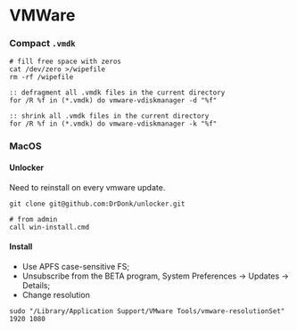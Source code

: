 # VMWare

### Compact `.vmdk`

```batch
# fill free space with zeros
cat /dev/zero >/wipefile
rm -rf /wipefile
```

```batch
:: defragment all .vmdk files in the current directory
for /R %f in (*.vmdk) do vmware-vdiskmanager -d "%f"

:: shrink all .vmdk files in the current directory
for /R %f in (*.vmdk) do vmware-vdiskmanager -k "%f"
```

### MacOS

#### Unlocker

Need to reinstall on every vmware update.

```shell
git clone git@github.com:DrDonk/unlocker.git

# from admin
call win-install.cmd
```

#### Install

-   Use APFS case-sensitive FS;
-   Unsubscribe from the BETA program, System Preferences -> Updates -> Details;
-   Change resolution

```shell
sudo "/Library/Application Support/VMware Tools/vmware-resolutionSet" 1920 1080
```
